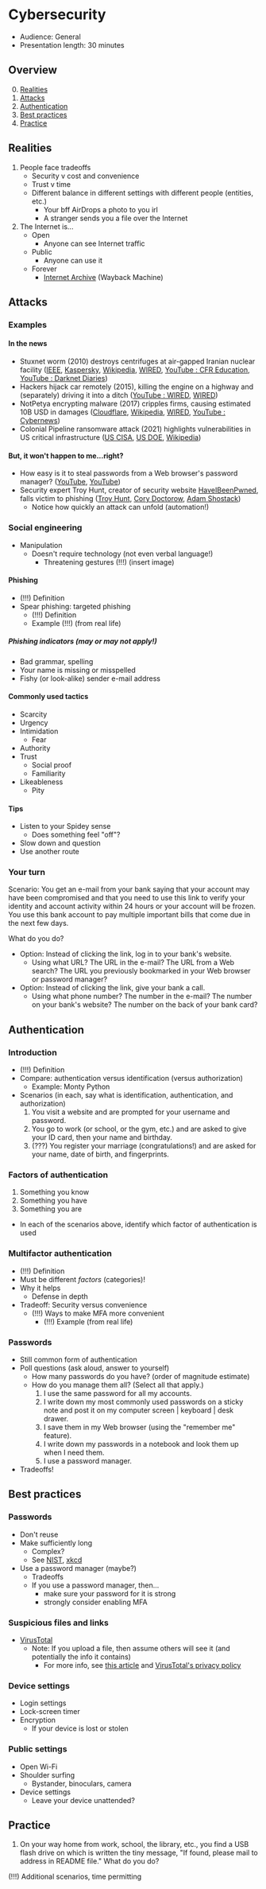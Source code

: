 # Cybersecurity

- Audience: General
- Presentation length: 30 minutes



<!--
Reorganize presentation to focus on real-world applications, not theory.
After "Realities" section, give two or three sections focusing on single
area. In each area, give brief (!) background and theory, then give tips
and example scenarios for group discussion. Focus on engagement and
generating discussion and desire to know more, not delivering "content".

- Devices
    - Device security settings (auto screen-lock, etc.)
- Authentication
    - MFA
    - Password management
- Phishing
    - Discuss general social engineering, include in examples
- Networks
    - Public Wi-Fi
    - How to test and harden home router
- Summary
    - Gather (restate) helpful resources
        - VirusTotal
        - Password generators
-->



## Overview

0. [Realities](cysec-g30.md#realities)
1. [Attacks](cysec-g30.md#attacks)
2. [Authentication](cysec-g30.md#authentication)
3. [Best practices](cysec-g30.md#best-practices)
4. [Practice](cysec-g30.md#practice)



## Realities

1. People face tradeoffs
    - Security v cost and convenience
    - Trust v time
    - Different balance in different settings with different people (entities, etc.)
        - Your bff AirDrops a photo to you irl
        - A stranger sends you a file over the Internet
2. The Internet is...
    - Open
        - Anyone can see Internet traffic
    - Public
        - Anyone can use it
    - Forever
        - [Internet Archive](https://archive.org/) (Wayback Machine)



## Attacks

### Examples

#### In the news

- Stuxnet worm (2010) destroys centrifuges at air-gapped Iranian nuclear facility ([IEEE](https://spectrum.ieee.org/the-real-story-of-stuxnet), [Kaspersky](https://www.kaspersky.com/resource-center/definitions/what-is-stuxnet), [Wikipedia](https://en.wikipedia.org/wiki/Stuxnet), [WIRED](https://www.wired.com/2014/11/countdown-to-zero-day-stuxnet/), [YouTube : CFR Education](https://www.youtube.com/watch?v=djUHvCyPYhY), [YouTube : Darknet Diaries](https://www.youtube.com/watch?v=9DCwyuH29SI))
- Hackers hijack car remotely (2015), killing the engine on a highway and (separately) driving it into a ditch ([YouTube : WIRED](https://www.youtube.com/watch?v=MK0SrxBC1xs), [WIRED](https://www.wired.com/video/watch/hackers-wireless-jeep-attack-stranded-me-on-a-highway))
- NotPetya encrypting malware (2017) cripples firms, causing estimated 10B USD in damages ([Cloudflare](https://www.cloudflare.com/learning/security/ransomware/petya-notpetya-ransomware/), [Wikipedia](https://en.wikipedia.org/wiki/Petya_(malware_family)), [WIRED](https://www.wired.com/story/notpetya-cyberattack-ukraine-russia-code-crashed-the-world/), [YouTube : Cybernews](https://www.youtube.com/watch?v=3-MSlNVqzYY))
- Colonial Pipeline ransomware attack (2021) highlights vulnerabilities in US critical infrastructure ([US CISA](https://www.cisa.gov/news-events/news/attack-colonial-pipeline-what-weve-learned-what-weve-done-over-past-two-years), [US DOE](https://www.energy.gov/ceser/colonial-pipeline-cyber-incident), [Wikipedia](https://en.wikipedia.org/wiki/Colonial_Pipeline_ransomware_attack))

#### But, it won't happen to me...right?

- How easy is it to steal passwords from a Web browser's password manager? ([YouTube](https://www.youtube.com/watch?v=CIOsemj3kl4), [YouTube](https://www.youtube.com/watch?v=-UPweZDohjk))
- Security expert Troy Hunt, creator of security website [HaveIBeenPwned](https://haveibeenpwned.com), falls victim to phishing ([Troy Hunt](https://www.troyhunt.com/a-sneaky-phish-just-grabbed-my-mailchimp-mailing-list/), [Cory Doctorow](https://pluralistic.net/2025/04/05/troy-hunt/#teach-a-man-to-phish), [Adam Shostack](https://shostack.org/blog/learning-from-troy-hunts-sneaky-phish/))
    - Notice how quickly an attack can unfold (automation!)

### Social engineering

- Manipulation
    - Doesn't require technology (not even verbal language!)
        - Threatening gestures (!!!) (insert image)

#### Phishing

- (!!!) Definition
- Spear phishing: targeted phishing
    - (!!!) Definition
    - Example (!!!) (from real life)

##### Phishing indicators (may or may not apply!)

- Bad grammar, spelling
- Your name is missing or misspelled
- Fishy (or look-alike) sender e-mail address

#### Commonly used tactics

- Scarcity
- Urgency
- Intimidation
    - Fear
- Authority
- Trust
    - Social proof
    - Familiarity
- Likeableness
    - Pity

#### Tips

- Listen to your Spidey sense
    - Does something feel "off"?
- Slow down and question
- Use another route

### Your turn

Scenario: You get an e-mail from your bank saying that your account may have been compromised and that you need to use this link to verify your identity and account activity within 24 hours or your account will be frozen. You use this bank account to pay multiple important bills that come due in the next few days.

What do you do?

- Option: Instead of clicking the link, log in to your bank's website.
    - Using what URL? The URL in the e-mail? The URL from a Web search? The URL you previously bookmarked in your Web browser or password manager?
- Option: Instead of clicking the link, give your bank a call.
    - Using what phone number? The number in the e-mail? The number on your bank's website? The number on the back of your bank card?



## Authentication

### Introduction

- (!!!) Definition
- Compare: authentication versus identification (versus authorization)
    - Example: Monty Python
- Scenarios (in each, say what is identification, authentication, and authorization)
    1. You visit a website and are prompted for your username and password.
    2. You go to work (or school, or the gym, etc.) and are asked to give your ID card, then your name and birthday.
    3. (???) You register your marriage (congratulations!) and are asked for your name, date of birth, and fingerprints.

### Factors of authentication

1. Something you know
2. Something you have
3. Something you are

- In each of the scenarios above, identify which factor of authentication is used

### Multifactor authentication

- (!!!) Definition
- Must be different _factors_ (categories)!
- Why it helps
    - Defense in depth
- Tradeoff: Security versus convenience
    - (!!!) Ways to make MFA more convenient
        - (!!!) Example (from real life)

### Passwords

- Still common form of authentication
- Poll questions (ask aloud, answer to yourself)
    - How many passwords do you have? (order of magnitude estimate)
    - How do you manage them all? (Select all that apply.)
        1. I use the same password for all my accounts.
        2. I write down my most commonly used passwords on a sticky note and post it on my computer screen \| keyboard \| desk drawer.
        3. I save them in my Web browser (using the "remember me" feature).
        4. I write down my passwords in a notebook and look them up when I need them.
        5. I use a password manager.
- Tradeoffs!



## Best practices

### Passwords

- Don't reuse
- Make sufficiently long
    - Complex?
    - See [NIST](https://pages.nist.gov/800-63-3/sp800-63b.html#appA), [xkcd](https://xkcd.com/936/)
- Use a password manager (maybe?)
    - Tradeoffs
    - If you use a password manager, then...
        - make sure your password for it is strong
        - strongly consider enabling MFA

### Suspicious files and links

- [VirusTotal](https://www.virustotal.com/gui/)
    - Note: If you upload a file, then assume others will see it (and potentially the info it contains)
        - For more info, see [this article](https://www.threatdown.com/blog/accidental-virustotal-upload-is-a-valuable-reminder-to-double-check-what-you-share/) and [VirusTotal's privacy policy](https://virustotal.readme.io/docs/privacy-policy)

### Device settings

- Login settings
- Lock-screen timer
- Encryption
    - If your device is lost or stolen

### Public settings

- Open Wi-Fi
- Shoulder surfing
    - Bystander, binoculars, camera
- Device settings
    - Leave your device unattended?



## Practice

1. On your way home from work, school, the library, etc., you find a USB flash drive on which is written the tiny message, "If found, please mail to address in README file." What do you do?

(!!!) Additional scenarios, time permitting
